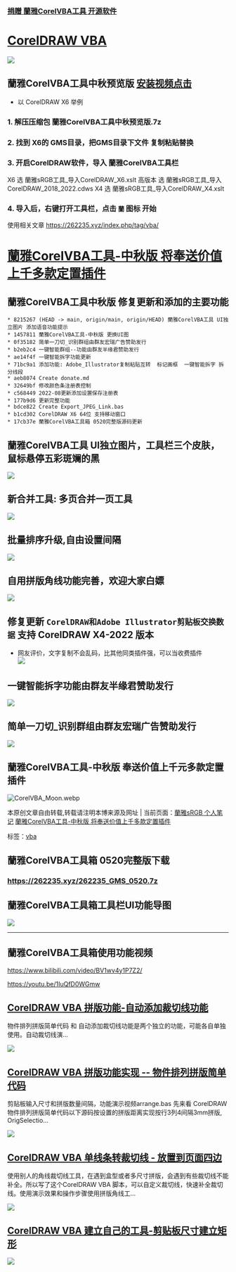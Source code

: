 ### [捐赠 蘭雅CorelVBA工具 开源软件](https://github.com/hongwenjun/corelvba/blob/main/donate.md)
# [CorelDRAW VBA](https://262235.xyz/index.php/tag/vba/)
![](https://262235.xyz/usr/uploads/2022/03/525753621.webp)

## 蘭雅CorelVBA工具中秋预览版 [安装视频点击](https://262235.xyz/CorelVBA/install.mp4)
- 以 CorelDRAW X6 举例
### 1. 解压压缩包 蘭雅CorelVBA工具中秋预览版.7z
### 2. 找到 X6的 GMS目录，把GMS目录下文件 复制粘贴替换
### 3. 开启CorelDRAW软件，导入 蘭雅CorelVBA工具栏
   X6     选  蘭雅sRGB工具_导入CorelDRAW_X6.xslt
   高版本 选  蘭雅sRGB工具_导入CorelDRAW_2018_2022.cdws
   X4     选  蘭雅sRGB工具_导入CorelDRAW_X4.xslt

### 4. 导入后，右键打开工具栏，点击 `蘭` 图标 开始

使用相关文章   https://262235.xyz/index.php/tag/vba/

# [蘭雅CorelVBA工具-中秋版 将奉送价值上千多款定置插件](https://262235.xyz/index.php/archives/1124/)

## 蘭雅CorelVBA工具中秋版 修复更新和添加的主要功能

```
* 8215267 (HEAD -> main, origin/main, origin/HEAD) 蘭雅CorelVBA工具 UI独立图片 添加语音功能提示
* 1457811 蘭雅CorelVBA工具-中秋版 更换UI图
* 0f35182 简单一刀切_识别群组由群友宏瑞广告赞助发行
* b2eb2c4 一键智能群组--功能由群友半缘君赞助发行
* ae14f4f 一键智能拆字功能更新
* 71bc9a1 添加功能: Adobe_Illustrator复制粘贴互转  标记画框  一键智能拆字 拆分线段
* aeb8074 Create donate.md
* 32649bf 修改颜色条注册表控制
* c568449 2022-08更新添加设置保存注册表
* 177b9d6 更新完整功能
* bdce822 Create Export_JPEG_Link.bas
* b1cd302 CorelDRAW X6 64位 支持移动窗口
* 17cb37e 蘭雅CorelVBA工具箱 0520完整版源码更新

```

## 蘭雅CorelVBA工具 UI独立图片，工具栏三个皮肤，鼠标悬停五彩斑斓的黑

![](https://262235.xyz/usr/uploads/2022/09/3673480311.webp)

## 新合并工具: 多页合并一页工具

![](https://262235.xyz/CorelVBA/UniteOne.gif)

## 批量排序升级,自由设置间隔

![](https://262235.xyz/CorelVBA/left_top_align.gif)

## 自用拼版角线功能完善，欢迎大家白嫖

![](https://262235.xyz/CorelVBA/jxpb.gif)

## 修复更新 `CorelDRAW和Adobe Illustrator剪贴板交换数据` 支持 CorelDRAW X4-2022 版本

  * 网友评价，文字复制不会乱码，比其他同类插件强，可以当收费插件  
![](https://262235.xyz/CorelVBA/Adobe_Illustrator.gif)

## 一键智能拆字功能由群友半缘君赞助发行

![](https://262235.xyz/CorelVBA/onekey_cai.gif)

## 简单一刀切_识别群组由群友宏瑞广告赞助发行

![](https://262235.xyz/CorelVBA/dollar_cut.gif)

## 蘭雅CorelVBA工具-中秋版 奉送价值上千元多款定置插件

![CorelVBA_Moon.webp](https://262235.xyz/usr/uploads/2022/08/77746067.webp)

本原创文章自由转载,转载请注明本博来源及网址 | 当前页面：[蘭雅sRGB 个人笔记](https://262235.xyz/) 
[蘭雅CorelVBA工具-中秋版 将奉送价值上千多款定置插件](https://262235.xyz/index.php/archives/1124/)

标签：[vba](https://262235.xyz/index.php/tag/vba/)


## 蘭雅CorelVBA工具箱  0520完整版下载
### https://262235.xyz/262235_GMS_0520.7z

## 蘭雅CorelVBA工具箱工具栏UI功能导图 
![](https://262235.xyz/usr/uploads/2022/05/756737974.jpg)

--------------------------------------------

## 蘭雅CorelVBA工具箱使用功能视频

https://www.bilibili.com/video/BV1wv4y1P7Z2/

https://youtu.be/1IuQfD0WGmw


## [CorelDRAW VBA 拼版功能-自动添加裁切线功能](https://262235.xyz/index.php/archives/1006/)

物件排列拼版简单代码 和 自动添加裁切线功能是两个独立的功能，可能各自单独使用。自动裁切线演...

![](https://262235.xyz/usr/uploads/2022/03/612777584.gif)

## [CorelDRAW VBA 拼版功能实现 -- 物件排列拼版简单代码](https://262235.xyz/index.php/archives/1003/)

剪贴板输入尺寸和拼版数量间隔，功能演示视频arrange.bas 先来看 CorelDRAW
物件排列拼版简单代码以下源码按设置的拼版距离实现按行3列4间隔3mm拼版, OrigSelectio...

![](https://262235.xyz/usr/uploads/2022/03/2725902706.gif)

## [CorelDRAW VBA 单线条转裁切线 - 放置到页面四边](https://262235.xyz/index.php/archives/1000/)

使用别人的角线裁切线工具，在遇到盒型或者多尺寸拼版，会遇到有些裁切线不能补全。所以写了这个CorelDRAW VBA
脚本，可以自定义裁切线，快速补全裁切线。使用演示效果和操作步骤使用拼版角线工...

![](https://262235.xyz/usr/uploads/2022/03/695938857.gif)

## [CorelDRAW VBA 建立自己的工具-剪贴板尺寸建立矩形](https://262235.xyz/index.php/archives/995/)

![](https://262235.xyz/usr/uploads/2022/03/1759911447.gif)
